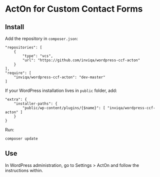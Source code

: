 # ActOn for Custom Contact Forms

## Install

Add the repository in `composer.json`:

    "repositories": [
        {
            "type": "vcs",     
            "url": "https://github.com/inviqa/wordpress-ccf-acton"
        }
    ],
    "require": [
        "inviqa/wordpress-ccf-acton": "dev-master"
    ]

If your WordPress installation lives in `public` folder, add:

    "extra": {
        "installer-paths": {   
            "public/wp-content/plugins/{$name}": [ "inviqa/wordpress-ccf-acton" ]
        }
    }

Run:

    composer update

## Use

In WordPress administration, go to Settings > ActOn and follow the instructions within.
